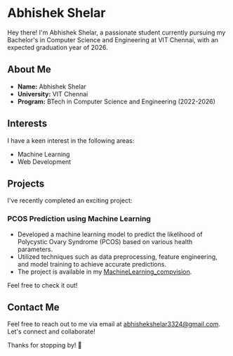 # Abhishek Shelar

Hey there! I'm Abhishek Shelar, a passionate student currently pursuing my Bachelor's in Computer Science and Engineering at VIT Chennai, with an expected graduation year of 2026.

## About Me

- **Name:** Abhishek Shelar
- **University:** VIT Chennai
- **Program:** BTech in Computer Science and Engineering (2022-2026)

## Interests

I have a keen interest in the following areas:

- Machine Learning
- Web Development

## Projects

I've recently completed an exciting project:

### PCOS Prediction using Machine Learning

- Developed a machine learning model to predict the likelihood of Polycystic Ovary Syndrome (PCOS) based on various health parameters.
- Utilized techniques such as data preprocessing, feature engineering, and model training to achieve accurate predictions.
- The project is available in my [MachineLearning_compvision](https://github.com/Abhixhek08/MachineLearning_compvision).

Feel free to check it out!

## Contact Me

Feel free to reach out to me via email at abhishekshelar3324@gmail.com. Let's connect and collaborate!

Thanks for stopping by! 🚀
